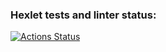 ### Hexlet tests and linter status:
[![Actions Status](https://github.com/JuggernautMX/python-project-83/actions/workflows/hexlet-check.yml/badge.svg)](https://github.com/JuggernautMX/python-project-83/actions)